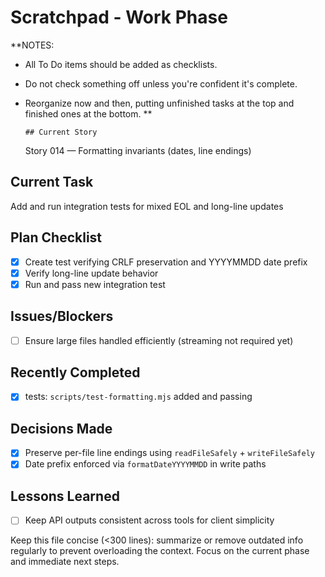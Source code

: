 # Scratchpad - Work Phase

**NOTES:

- All To Do items should be added as checklists.
- Do not check something off unless you're confident it's complete.
- Reorganize now and then, putting unfinished tasks at the top and finished ones at the bottom.
  **

      ## Current Story

  Story 014 — Formatting invariants (dates, line endings)

## Current Task

Add and run integration tests for mixed EOL and long-line updates

## Plan Checklist

- [x] Create test verifying CRLF preservation and YYYYMMDD date prefix
- [x] Verify long-line update behavior
- [x] Run and pass new integration test

## Issues/Blockers

- [ ] Ensure large files handled efficiently (streaming not required yet)

## Recently Completed

- [x] tests: `scripts/test-formatting.mjs` added and passing

## Decisions Made

- [x] Preserve per-file line endings using `readFileSafely` + `writeFileSafely`
- [x] Date prefix enforced via `formatDateYYYYMMDD` in write paths

## Lessons Learned

- [ ] Keep API outputs consistent across tools for client simplicity

Keep this file concise (<300 lines): summarize or remove outdated info regularly to prevent overloading the context. Focus on the current phase and immediate next steps.
